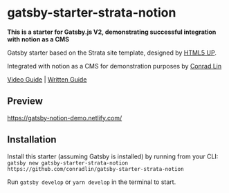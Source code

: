 # gatsby-starter-strata-notion

**This is a starter for Gatsby.js V2, demonstrating successful integration with notion as a CMS**

Gatsby starter based on the Strata site template, designed by [HTML5 UP](https://html5up.net/strata).

Integrated with notion as a CMS for demonstration purposes by [Conrad Lin](https://www.conradlin.com/blog/posts/host-gatsbyjs-blog-with-notion-cms-and-netlify-for-free/)

[Video Guide](https://www.youtube.com/watch?v=dMYKXVf88J0) | [Written Guide](https://www.conradlin.com/blog/posts/host-gatsbyjs-blog-with-notion-cms-and-netlify-for-free)

## Preview

https://gatsby-notion-demo.netlify.com/

## Installation

Install this starter (assuming Gatsby is installed) by running from your CLI:
`gatsby new gatsby-starter-strata-notion https://github.com/conradlin/gatsby-starter-strata-notion`

Run `gatsby develop` or `yarn develop` in the terminal to start.

